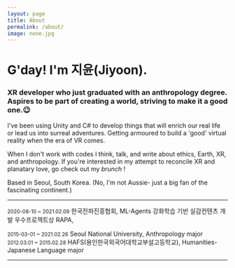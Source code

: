 ```yaml
---
layout: page
title: About
permalink: /about/
image: none.jpg
---
```


# G'day! I'm 지윤(Jiyoon).
### XR developer who just graduated with an anthropology degree. Aspires to be part of creating a world, striving to make it a good one.😉

I've been using Unity and C# to develop things that will enrich our real life or lead us into surreal adventures. Getting armoured to build a 'good' virtual reality when the era of VR comes.

When I don't work with codes I think, talk, and write about ethics, Earth, XR, and anthropology. If you're interested in my attempt to reconcile XR and planatary love, go check out my *brunch* !

Based in Seoul, South Korea. (No, I'm not Aussie- just a big fan of the fascinating continent.)


***
<small>2020-08-10 ~ 2021.02.09</small> 한국전파진흥협회, ML-Agents 강화학습 기반 실감컨텐츠 개발
우수프로젝트상
RAPA, 

<small>2015-03-01 ~ 2021.02.26</small> Seoul National University, Anthropology major
<small>2012.03.01 ~ 2015.02.28</small> HAFS(용인한국외국어대학교부설고등학교), Humanities-Japanese Language major

***

